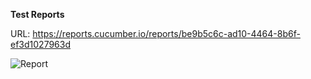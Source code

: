 **Test Reports**

URL: https://reports.cucumber.io/reports/be9b5c6c-ad10-4464-8b6f-ef3d1027963d

![Report](../Report.png)